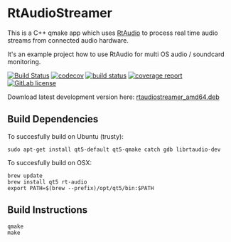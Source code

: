 # RtAudioStreamer

This is a C++ qmake app which uses [RtAudio](https://github.com/thestk/rtaudio) to process real time audio streams from connected audio hardware.

It's an example project how to use RtAudio for multi OS audio / soundcard monitoring.

[![Build Status](https://travis-ci.org/mxklb/rtaudiostreamer.svg?branch=master)](https://travis-ci.org/mxklb/rtaudiostreamer)
[![codecov](https://codecov.io/gh/mxklb/rtaudiostreamer/branch/master/graph/badge.svg)](https://codecov.io/gh/mxklb/rtaudiostreamer)
[![build status](https://gitlab.com/mxklb/rtaudiostreamer/badges/master/build.svg)](https://gitlab.com/mxklb/rtaudiostreamer/pipelines)
[![coverage report](https://gitlab.com/mxklb/rtaudiostreamer/badges/master/coverage.svg)](https://gitlab.com/mxklb/rtaudiostreamer/builds/artifacts/master/download?job=debug_tests)
[![GitLab license](https://img.shields.io/badge/MIT-license-blue.svg)](https://gitlab.com/mxklb/rtaudiostreamer/blob/master/LICENSE)

Download latest development version here: [rtaudiostreamer_amd64.deb](https://gitlab.com/mxklb/rtaudiostreamer/builds/artifacts/master/download?job=deploy_debian)

## Build Dependencies
To succesfully build on Ubuntu (trusty):

    sudo apt-get install qt5-default qt5-qmake catch gdb librtaudio-dev

To succesfully build on OSX:

    brew update
    brew install qt5 rt-audio
    export PATH=$(brew --prefix)/opt/qt5/bin:$PATH

## Build Instructions

    qmake
    make
